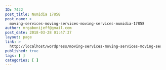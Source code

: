 ```yaml
---
ID: 7422
post_title: Numidia 17858
post_name: >
  moving-services-moving-services-moving-services-numidia-17858
author: mrgabonijeff@gmail.com
post_date: 2018-03-28 01:47:37
layout: page
link: >
  http://localhost/wordpress/moving-services-moving-services-moving-services-numidia-17858/
published: true
tags: [ ]
categories: [ ]
---
```

